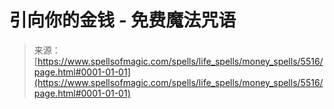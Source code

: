 <!--yml

category: 未分类

date: 2024-06-12 18:39:44

-->

# 引向你的金钱 - 免费魔法咒语

> 来源：[https://www.spellsofmagic.com/spells/life_spells/money_spells/5516/page.html#0001-01-01](https://www.spellsofmagic.com/spells/life_spells/money_spells/5516/page.html#0001-01-01)
